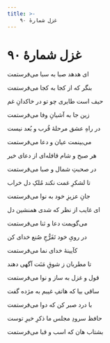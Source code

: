 ```yaml
---
title: >-
    غزل شمارهٔ ۹۰
---
```

# غزل شمارهٔ ۹۰

<div class="b" id="bn1"><div class="m1"><p>ای هدهد صبا به سبا می‌فرستمت</p></div>
<div class="m2"><p>بنگر که از کجا به کجا می‌فرستمت</p></div></div>
<div class="b" id="bn2"><div class="m1"><p>حیف است طایری چو تو در خاکدانِ غم</p></div>
<div class="m2"><p>زین جا به آشیانِ وفا می‌فرستمت</p></div></div>
<div class="b" id="bn3"><div class="m1"><p>در راهِ عشق مرحلهٔ قُرب و بُعد نیست</p></div>
<div class="m2"><p>می‌بینمت عیان و دعا می‌فرستمت</p></div></div>
<div class="b" id="bn4"><div class="m1"><p>هر صبح و شام قافله‌ای از دعای خیر</p></div>
<div class="m2"><p>در صحبتِ شمال و صبا می‌فرستمت</p></div></div>
<div class="b" id="bn5"><div class="m1"><p>تا لشکرِ غمت نکند مُلکِ دل خراب</p></div>
<div class="m2"><p>جانِ عزیزِ خود به نوا می‌فرستمت</p></div></div>
<div class="b" id="bn6"><div class="m1"><p>ای غایب از نظر که شدی همنشین دل</p></div>
<div class="m2"><p>می‌گویمت دعا و ثنا می‌فرستمت</p></div></div>
<div class="b" id="bn7"><div class="m1"><p>در رویِ خود تَفَرُّجِ صُنع خدای کن</p></div>
<div class="m2"><p>کآیینهٔ خدای نما می‌فرستمت</p></div></div>
<div class="b" id="bn8"><div class="m1"><p>تا مطربان ز شوقِ مَنَت آگهی دهند</p></div>
<div class="m2"><p>قول و غزل به ساز و نوا می‌فرستمت</p></div></div>
<div class="b" id="bn9"><div class="m1"><p>ساقی بیا که هاتفِ غیبم به مژده گفت</p></div>
<div class="m2"><p>با درد صبر کن که دوا می‌فرستمت</p></div></div>
<div class="b" id="bn10"><div class="m1"><p>حافظ سرودِ مجلس ما ذکرِ خیرِ توست</p></div>
<div class="m2"><p>بشتاب هان که اسب و قبا می‌فرستمت</p></div></div>